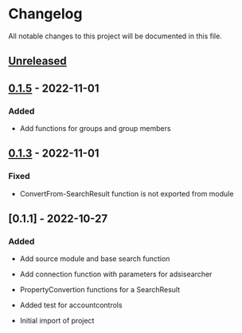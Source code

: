 # Changelog

All notable changes to this project will be documented in this file.

## [Unreleased]

## [0.1.5] - 2022-11-01
### Added
- Add functions for groups and group members

## [0.1.3] - 2022-11-01

### Fixed

- ConvertFrom-SearchResult function is not exported from module

## [0.1.1] - 2022-10-27

### Added

- Add source module and base search function
- Add connection function with parameters for adsisearcher
- PropertyConvertion functions for a SearchResult
- Added test for accountcontrols

- Initial import of project

[Unreleased]: https://github.com/aldrichtr/PSAdsiTools/compare/v0.1.5..HEAD
[0.1.5]: https://github.com/aldrichtr/PSAdsiTools/compare/v0.1.3..v0.1.5
[0.1.5]: https://github.com/aldrichtr/PSAdsiTools/compare/v0.1.3..v0.1.5
[0.1.3]: https://github.com/aldrichtr/PSAdsiTools/compare/v0.1.1..v0.1.3
[0.1.2]: https://github.com/aldrichtr/PSAdsiTools/tree/v0.1.2